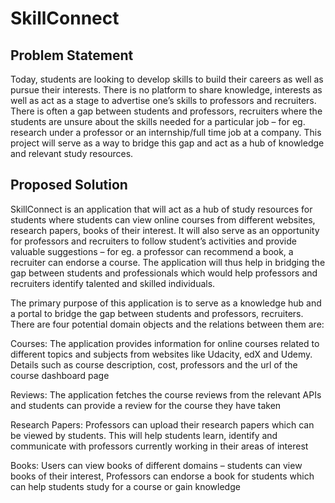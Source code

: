 # SkillConnect

## Problem Statement
Today, students are looking to develop skills to build their careers as well as pursue their interests. There is no platform to share knowledge, interests as well as act as a stage to advertise one’s skills to professors and recruiters. There is often a gap between students and professors, recruiters where the students are unsure about the skills needed for a particular job – for eg. research under a professor or an internship/full time job at a company. This project will serve as a way to bridge this gap and act as a hub of knowledge and relevant study resources.

## Proposed Solution
SkillConnect is an application that will act as a hub of study resources for students where students can view online courses from different websites, research papers, books of their interest. It will also serve as an opportunity for professors and recruiters to follow student’s activities and provide valuable suggestions – for eg. a professor can recommend a book, a recruiter can endorse a course. The application will thus help in bridging the gap between students and professionals which would help professors and recruiters identify talented and skilled individuals.

The primary purpose of this application is to serve as a knowledge hub and a portal to bridge the gap between students and professors, recruiters. There are four potential domain objects and the relations between them are:

Courses: The application provides information for online courses related to different topics and subjects from websites like Udacity, edX and Udemy. Details such as course description, cost, professors and the url of the course dashboard page

Reviews: The application fetches the course reviews from the relevant APIs and students can provide a review for the course they have taken

Research Papers: Professors can upload their research papers which can be viewed by students. This will help students learn, identify and communicate with professors currently working in their areas of interest

Books: Users can view books of different domains – students can view books of their interest, Professors can endorse a book for students which can help students study for a course or gain knowledge
